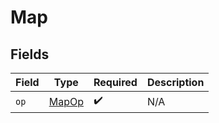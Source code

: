 # Map


## Fields

| Field                                 | Type                                  | Required                              | Description                           |
| ------------------------------------- | ------------------------------------- | ------------------------------------- | ------------------------------------- |
| `op`                                  | [MapOp](../../models/shared/mapop.md) | :heavy_check_mark:                    | N/A                                   |